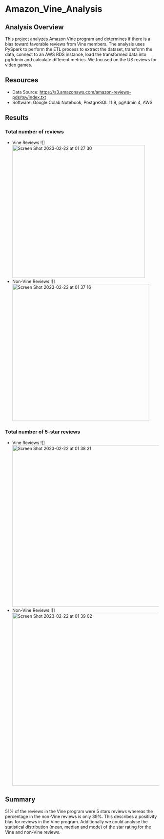 # Amazon_Vine_Analysis

## Analysis Overview

This project analyzes Amazon Vine program and determines if there is a bias toward favorable reviews from Vine members.
The analysis uses PySpark to perform the ETL process to extract the dataset, transform the data, connect to an AWS RDS instance, load the transformed data into pgAdmin and calculate different metrics.
We focused on the US reviews for video games.

## Resources

* Data Source: https://s3.amazonaws.com/amazon-reviews-pds/tsv/index.txt
* Software: Google Colab Notebook, PostgreSQL 11.9, pgAdmin 4, AWS


## Results

### Total number of reviews
  * Vine Reviews
  ![]<img width="434" alt="Screen Shot 2023-02-22 at 01 27 30" src="https://user-images.githubusercontent.com/78386151/220541264-a0b953ce-ecf5-4625-a082-282821e4a984.png">
  * Non-Vine Reviews
  ![]<img width="448" alt="Screen Shot 2023-02-22 at 01 37 16" src="https://user-images.githubusercontent.com/78386151/220542241-e3163081-e0dd-45d0-b89d-c1d11fa6c2e4.png">
  
### Total number of 5-star reviews
  * Vine Reviews
  ![]<img width="528" alt="Screen Shot 2023-02-22 at 01 38 21" src="https://user-images.githubusercontent.com/78386151/220542449-eb814aed-2528-4223-b557-c48f6bf14514.png">
  * Non-Vine Reviews
  ![]<img width="565" alt="Screen Shot 2023-02-22 at 01 39 02" src="https://user-images.githubusercontent.com/78386151/220542868-8528a481-0629-4f96-a564-3f2575ff78ac.png">
 
  
## Summary
  
51% of the reviews in the Vine program were 5 stars reviews whereas the percentage in the non-Vine reviews is only 39%. This describes a positivity bias for reviews in the Vine program.
Additionally we could analyse the statistical distribution (mean, median and mode) of the star rating for the Vine and non-Vine reviews.
